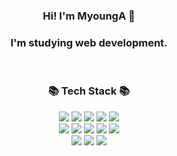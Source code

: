 
### <h3 align="center"> Hi! I'm MyoungA 👋 </h3>

<h3 align="center"> I'm studying web development. </h3>

<br>

<h3 align="center">📚 Tech Stack 📚</h3>
<p align="center">

<img src="https://img.shields.io/badge/JAVA-007396?style=for-the-badge&logo=java&logoColor=white">
<img src="https://img.shields.io/badge/Spring-6DB33F?style=for-the-badge&logo=Spring&logoColor=white">
<img src="https://img.shields.io/badge/JSP-007396?style=for-the-badge&logo=java&logoColor=white"/>
<img src="https://img.shields.io/badge/jquery-0769AD?style=for-the-badge&logo=jquery&logoColor=white">
<img src="https://img.shields.io/badge/MyBatis-007396?style=for-the-badge&logo=java&logoColor=white"/>
</br>


<img src="https://img.shields.io/badge/html-E34F26?style=for-the-badge&logo=html5&logoColor=white">
<img src="https://img.shields.io/badge/css-1572B6?style=for-the-badge&logo=css3&logoColor=white">
<img src="https://img.shields.io/badge/javascript-F7DF1E?style=for-the-badge&logo=javascript&logoColor=black">
<img src="https://img.shields.io/badge/bootstrap-7952B3?style=for-the-badge&logo=bootstrap&logoColor=white">
<img src="https://img.shields.io/badge/Tiles-F7DF1E?style=for-the-badge&logo=Tiles&logoColor=black">
</br>


<img src="https://img.shields.io/badge/oracle-F80000?style=for-the-badge&logo=oracle&logoColor=white">
<img src="https://img.shields.io/badge/apache tomcat-F8DC75?style=for-the-badge&logo=apachetomcat&logoColor=white">
<img src="https://img.shields.io/badge/MySQL-4479A1?style=for-the-badge&logo=MySQL&logoColor=white">

</p>
